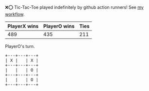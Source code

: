 :x::o: Tic-Tac-Toe played indefinitely by github action runners! See [my workflow](.github/workflows/play.yaml).

|PlayerX wins|PlayerO wins|Ties|
|-|-|-|
|489|435|211|

PlayerO's turn.

<pre>
+---+---+---+
| X |   | X |
+---+---+---+
|   |   | O |
+---+---+---+
|   |   | O |
+---+---+---+
</pre>